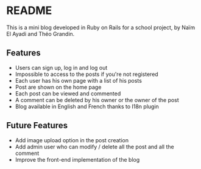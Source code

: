 # README

This is a mini blog developed in Ruby on Rails for a school project, by Naïm El Ayadi and Théo Grandin.

## Features

* Users can sign up, log in and log out
* Impossible to access to the posts if you're not registered
* Each user has his own page with a list of his posts
* Post are shown on the home page
* Each post can be viewed and commented
* A comment can be deleted by his owner or the owner of the post
* Blog available in English and French thanks to I18n plugin

## Future Features

* Add image upload option in the post creation
* Add admin user who can modify / delete all the post and all the comment
* Improve the front-end implementation of the blog